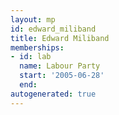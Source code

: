 ```yaml
---
layout: mp
id: edward_miliband
title: Edward Miliband
memberships:
- id: lab
  name: Labour Party
  start: '2005-06-28'
  end: 
autogenerated: true
---
```

